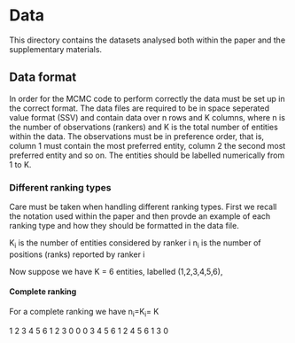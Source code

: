 # Data

This directory contains the datasets analysed both within the paper and the supplementary materials.

## Data format

In order for the MCMC code to perform correctly the data must be set up in the correct format. The data files are required to be in space seperated value format (SSV) and contain data over n rows and K columns, where n is the number of observations (rankers) and K is the total number of entities within the data. The observations must be in preference order, that is, column 1 must contain the most preferred entity, column 2 the second most preferred entity and so on. The entities should be labelled numerically from 1 to K.

### Different ranking types

Care must be taken when handling different ranking types. First we recall the notation used within the paper and then provde an example of each ranking type and how they should be formatted in the data file.

K<sub>i</sub> is the number of entities considered by ranker i
n<sub>i</sub> is the number of positions (ranks) reported by ranker i

Now suppose we have K = 6 entities, labelled (1,2,3,4,5,6), 


#### Complete ranking

For a complete ranking we have n<sub>i</sub>=K<sub>i</sub>= K 

1 2 3 4 5 6
1 2 3 0 0 0
3 4 5 6 1 2
4 5 6 1 3 0

